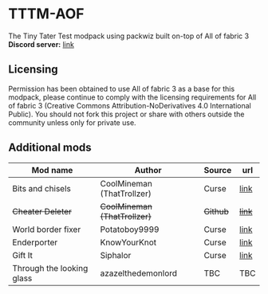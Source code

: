 # TTTM-AOF
The Tiny Tater Test modpack using packwiz built on-top of All of fabric 3  
**Discord server:** [link](https://discord.gg/YeXshh3sKE)

## Licensing
Permission has been obtained to use All of fabric 3 as a base for this modpack, please continue to comply with the licensing requirements for All of fabric 3 (Creative Commons Attribution-NoDerivatives 4.0 International Public). You should not fork this project or share with others outside the community unless only for private use.

## Additional mods
| Mod name | Author | Source | url |
| --- | --- | --- | --- |
| Bits and chisels | CoolMineman (ThatTrollzer) | Curse | [link](https://www.curseforge.com/minecraft/mc-mods/bits-and-chisels) |
| ~~Cheater Deleter~~ | ~~CoolMineman (ThatTrollzer)~~ | ~~Github~~ | ~~[link](https://github.com/CoolMineman/CheaterDeleter/actions)~~ |
| World border fixer | Potatoboy9999 | Curse | [link](https://www.curseforge.com/minecraft/mc-mods/world-border-fix) |
| Enderporter | KnowYourKnot | Curse | [link](https://www.curseforge.com/minecraft/mc-mods/knowyourknot-enderporter) |
| Gift It | Siphalor | Curse | [link](https://www.curseforge.com/minecraft/mc-mods/gift-it/files/3198242) |
| Through the looking glass | azazelthedemonlord | TBC | TBC |


